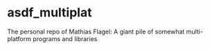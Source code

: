 # asdf_multiplat
The personal repo of Mathias Flagel: A giant pile of somewhat multi-platform programs and libraries
